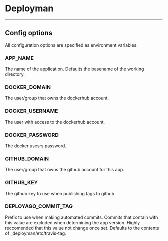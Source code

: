 # Deployman
---
## Config options
All configuration options are specified as environment variables. 

### APP_NAME
The name of the application. Defaults the basename of the working directory.

### DOCKER_DOMAIN
The user/group that owns the dockerhub account.

### DOCKER_USERNAME
The user with access to the dockerhub account.

### DOCKER_PASSWORD
The docker usesrs password.

### GITHUB_DOMAIN
The user/group that owns the github account for this app.

### GITHUB_KEY
The github key to use when publishing tags to github.

### DEPLOYAGO_COMMIT_TAG
Prefix to use when making automated commits. Commits that contain with this value are excluded when determining the app version. Highly reccomended that this value not change once set. Defaults to the contents of _deployman/etc/travis-tag.
